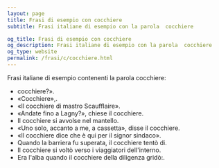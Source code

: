 ```yaml
---
layout: page
title: Frasi di esempio con cocchiere 
subtitle: Frasi italiane di esempio con la parola  cocchiere

og_title: Frasi di esempio con cocchiere 
og_description: Frasi italiane di esempio con la parola  cocchiere
og_type: website
permalink: /frasi/c/cocchiere.html
---
```


Frasi italiane di esempio contenenti la parola cocchiere:


- cocchiere?».
- «Cocchiere»,.
- «Il cocchiere di mastro Scaufflaire».
- «Andate fino a Lagny?», chiese il cocchiere.
- Il cocchiere si avvolse nel mantello.
- «Uno solo, accanto a me, a cassetta», disse il cocchiere.
- «Il cocchiere dice che è qui per il signor sindaco».
- Quando la barriera fu superata, il cocchiere tentò di.
- Il cocchiere si voltò verso i viaggiatori dell'interno.
- Era l'alba quando il cocchiere della diligenza gridò:.
